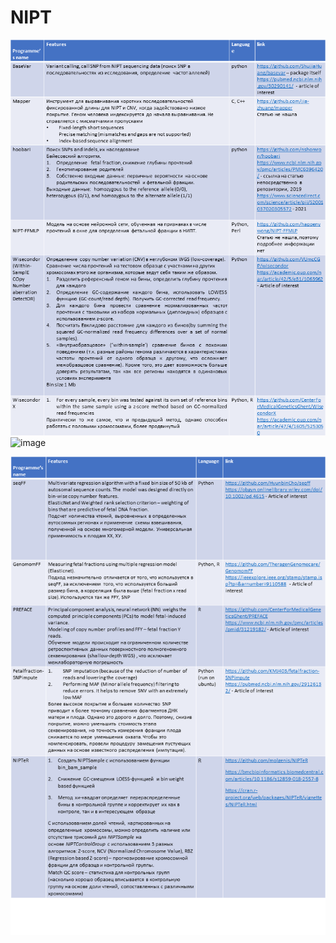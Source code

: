 # NIPT
![slide_1](Slide1.PNG)
![image](https://user-images.githubusercontent.com/112254501/226858404-978b0c4a-b0f3-40df-8bc4-f77afb67dc3d.png)

<img title="slide 3" alt="Alt text" src="Slide2.PNG">

